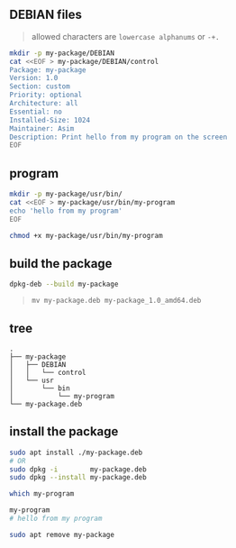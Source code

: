 ## DEBIAN files
> allowed characters are `lowercase alphanums` or `-+.`
```bash
mkdir -p my-package/DEBIAN
cat <<EOF > my-package/DEBIAN/control
Package: my-package
Version: 1.0
Section: custom
Priority: optional
Architecture: all
Essential: no
Installed-Size: 1024
Maintainer: Asim
Description: Print hello from my program on the screen
EOF
```


## program
```bash
mkdir -p my-package/usr/bin/
cat <<EOF > my-package/usr/bin/my-program
echo 'hello from my program'
EOF

chmod +x my-package/usr/bin/my-program
```

## build the package
```bash
dpkg-deb --build my-package
```
> `mv my-package.deb my-package_1.0_amd64.deb`


## tree
```text
.
├── my-package
│   ├── DEBIAN
│   │   └── control
│   └── usr
│       └── bin
│           └── my-program
└── my-package.deb
```


## install the package
```bash
sudo apt install ./my-package.deb
# OR
sudo dpkg -i        my-package.deb
sudo dpkg --install my-package.deb

which my-program

my-program
# hello from my program

sudo apt remove my-package
```
